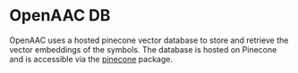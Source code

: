 # OpenAAC DB

OpenAAC uses a hosted pinecone vector database to store and retrieve the vector embeddings of the symbols.
The database is hosted on Pinecone and is accessible via the [pinecone](https://pub.dev/packages/pinecone) package.